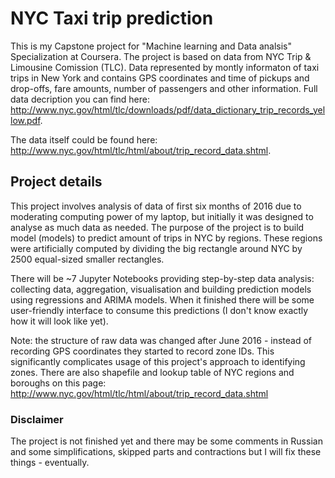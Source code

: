 # NYC Taxi trip prediction
This is my Capstone project for "Machine learning and Data analsis" Specialization at Coursera. 
The project is based on data from NYC Trip & Limousine Comission (TLC). Data represented by montly informaton of taxi trips in New York 
and contains GPS coordinates and time of pickups and drop-offs, fare amounts, number of passengers and other information. Full data 
decription you can find here: http://www.nyc.gov/html/tlc/downloads/pdf/data_dictionary_trip_records_yellow.pdf.

The data itself could be found here: http://www.nyc.gov/html/tlc/html/about/trip_record_data.shtml.

## Project details
This project involves analysis of data of first six months of 2016 due to moderating computing power of my laptop, but initially 
it was designed to analyse as much data as needed. 
The purpose of the project is to build model (models) to predict amount of trips in NYC by regions. These regions were artificially
computed by dividing the big rectangle around NYC by 2500 equal-sized smaller rectangles. 

There will be ~7 Jupyter Notebooks providing step-by-step data analysis: collecting data, aggregation, visualisation and building prediction
models using regressions and ARIMA models. 
When it finished there will be some user-friendly interface to consume this predictions (I don't know exactly how it will look like yet).

Note: the structure of raw data was changed after June 2016 - instead of recording GPS coordinates they started to record zone IDs. This 
significantly complicates usage of this project's approach to identifying zones.
There are also shapefile and lookup table of NYC regions and boroughs on this page:
http://www.nyc.gov/html/tlc/html/about/trip_record_data.shtml

### Disclaimer
The project is not finished yet and there may be some comments in Russian and some simplifications, skipped parts and contractions 
but I will fix these things - eventually.
